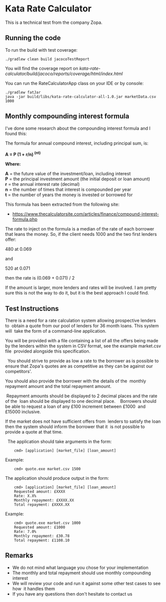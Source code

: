 # Kata Rate Calculator

This is a technical test from the company Zopa.

## Running the code

To run the build with test coverage:

    ./gradlew clean build jacocoTestReport
    
You will find the coverage report on _kata-rate-calculator/build/jacoco/reports/coverage/html/index.html_

You can run the RateCalculatorApp class on your IDE or by console:

    ./gradlew fatJar
    java -jar build/libs/kata-rate-calculator-all-1.0.jar marketData.csv 1000
    
## Monthly compounding interest formula

I've done some research about the compounding interest formula and I found this:

<p>
The formula for annual compound interest, including principal sum, is:<br><br>
<b>A = P (1 + r/n)<sup> (nt)</sup></b>
</p>

<p>
<b>Where:</b>
</p>
<p>
<b>A</b> = the future value of the investment/loan, including interest<br>
<b>P</b> = the principal investment amount (the initial deposit or loan amount)<br>
<b>r</b> = the annual interest rate (decimal)<br>
<b>n</b> = the number of times that interest is compounded per year<br>
<b>t</b> = the number of years the money is invested or borrowed for
</p>

This formula has been extracted from the following site:

* https://www.thecalculatorsite.com/articles/finance/compound-interest-formula.php

The rate to inject on the formula is a median of the rate of each borrower that leans the money. So, if the client needs 1000 and the two first lenders offer:

480 at 0.069

and

520 at 0.071

then the rate is (0.069 + 0.071) / 2

If the amount is larger, more lenders and rates will be involved. I am pretty sure this is not the way to do it, but it is the best approach I could find. 

## Test Instructions

There is a need for a rate calculation system allowing prospective lenders to  obtain a quote from our pool of lenders for 36 month loans. This system will  take the form of a command-line application.  

You will be provided with a file containing a list of all the offers being made  by the lenders within the system in CSV format, see the example market.csv file  provided alongside this specification.

  You should strive to provide as low a rate to the borrower as is possible to  ensure that Zopa's quotes are as competitive as they can be against our  competitors'. 

You should also provide the borrower with the details of the  monthly repayment amount and the total repayment amount. 

 Repayment amounts should be displayed to 2 decimal places and the rate of the  loan should be displayed to one decimal place. 
  
Borrowers should be able to request a loan of any £100 increment between £1000  and £15000 inclusive.

If the market does not have sufficient offers from  lenders to satisfy the loan then the system should inform the borrower that it  is not possible to provide a quote at that time.
 
   The application should take arguments in the form:  
 ```
     cmd> [application] [market_file] [loan_amount]  
 ```    
 Example: 
 ```     
     cmd> quote.exe market.csv 1500  
 ```
 The application should produce output in the form: 
 ```     
     cmd> [application] [market_file] [loan_amount]     
     Requested amount: £XXXX 
     Rate: X.X%     
     Monthly repayment: £XXXX.XX     
     Total repayment: £XXXX.XX  
 ```
 Example:  	
 ```
     cmd> quote.exe market.csv 1000 	
     Requested amount: £1000 	
     Rate: 7.0% 	
     Monthly repayment: £30.78 	
     Total repayment: £1108.10  
 ```
## Remarks    
- We do not mind what language you chose for your implementation  
- The monthly and total repayment should use monthly compounding interest  
- We will review your code and run it against some other test cases to see how  it handles them 
- If you have any questions then don't hesitate to contact us
